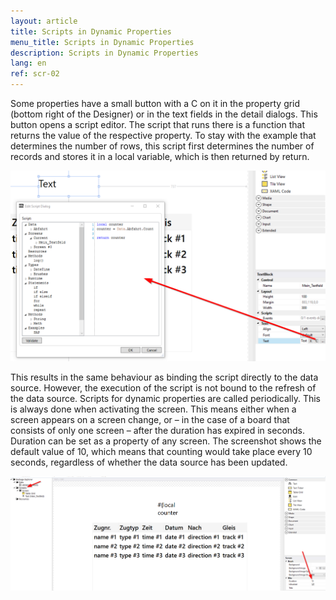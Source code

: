 ```yaml
---
layout: article
title: Scripts in Dynamic Properties
menu_title: Scripts in Dynamic Properties
description: Scripts in Dynamic Properties
lang: en
ref: scr-02
---
```

Some properties have a small button with a C on it in the property grid (bottom right of the Designer) or in the text fields in the detail dialogs. This button opens a script editor. The script that runs there is a function that returns the value of the respective property. To stay with the example that determines the number of rows, this script first determines the number of records and stores it in a local variable, which is then returned by return.

![image_1](/assets/images/scripting/dynamic/dynamic01.png)

This results in the same behaviour as binding the script directly to the data source. However, the execution of the script is not bound to the refresh of the data source. Scripts for dynamic properties are called periodically. This is always done when activating the screen. This means either when a screen appears on a screen change, or – in the case of a board that consists of only one screen – after the duration has expired in seconds. Duration can be set as a property of any screen. The screenshot shows the default value of 10, which means that counting would take place every 10 seconds, regardless of whether the data source has been updated.

![image_1](/assets/images/scripting/dynamic/dynamic02.png)
